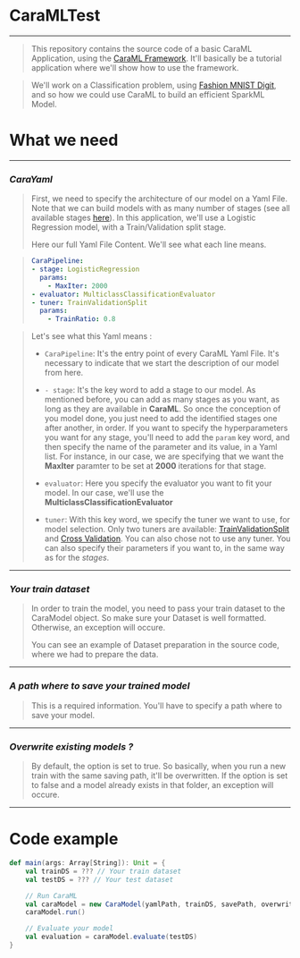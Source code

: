 
# CaraMLTest

***
> This repository contains the source code of a basic CaraML Application, using the [CaraML Framework](https://github.com/jsarni/CaraML). It'll basically be a tutorial application where we'll show how to use the framework.

> We'll work on a Classification problem, using [Fashion MNIST Digit](https://www.kaggle.com/zalando-research/fashionmnist), and so how we could use CaraML to build an efficient SparkML Model.

# What we need

***

### *CaraYaml*

> First, we need to specify the architecture of our model on a Yaml File. Note that we can build models with as many number of stages (see all available stages [here](https://github.com/jsarni/CaraML)). In this application, we'll use a Logistic Regression model, with a Train/Validation split stage.
> 
> Here our full Yaml File Content. We'll see what each line means.

>
> ```yaml
> CaraPipeline:
> - stage: LogisticRegression
>   params:
>     - MaxIter: 2000
> - evaluator: MulticlassClassificationEvaluator
> - tuner: TrainValidationSplit
>   params:
>     - TrainRatio: 0.8
> ```

> Let's see what this Yaml means :
> 
> * ``` CaraPipeline ```: It's the entry point of every CaraML Yaml File. It's necessary to indicate that we start the description of our model from here.
>
> 
> * ``` - stage ```: It's the key word to add a stage to our model. As mentioned before, you can add as many stages as you want, as long as they are available in **CaraML**. So once the conception of you model done, you just need to add the identified stages one after another, in order. If you want to specify the hyperparameters you want for any stage, you'll need to add the ```param``` key word, and then specify the name of the parameter and its value, in a Yaml list. For instance, in our case, we are specifying that we want the **MaxIter** paramter to be set at **2000** iterations for that stage. 
> 
> 
> * ``` evaluator ```: Here you specify the evaluator you want to fit your model. In our case, we'll use the **MulticlassClassificationEvaluator**
> 
> 
> * ``` tuner ```: With this key word, we specify the tuner we want to use, for model selection. Only two tuners are available: [TrainValidationSplit](https://spark.apache.org/docs/latest/api/scala/org/apache/spark/ml/tuning/TrainValidationSplit.html) and [Cross Validation](https://spark.apache.org/docs/latest/api/scala/org/apache/spark/ml/tuning/CrossValidator.html). You can also chose not to use any tuner. You can also specify their parameters if you want to, in the same way as for the *stages*.

---

### *Your train dataset*

> In order to train the model, you need to pass your train dataset to the CaraModel object. So make sure your Dataset is well formatted. Otherwise, an exception will occure.
> 
> You can see an example of Dataset preparation in the source code, where we had to prepare the data.

---

### *A path where to save your trained model*

> This is a required information. You'll have to specify a path where to save your model.

---

### *Overwrite existing models ?*

> By default, the option is set to true. So basically, when you run a new train with the same saving path, it'll be overwritten. If the option is set to false and a model already exists in that folder, an exception will occure.

*** 

# Code example

```scala
def main(args: Array[String]): Unit = {
    val trainDS = ??? // Your train dataset
    val testDS = ??? // Your test dataset

    // Run CaraML
    val caraModel = new CaraModel(yamlPath, trainDS, savePath, overwrite = true)
    caraModel.run()

    // Evaluate your model
    val evaluation = caraModel.evaluate(testDS)
}
```